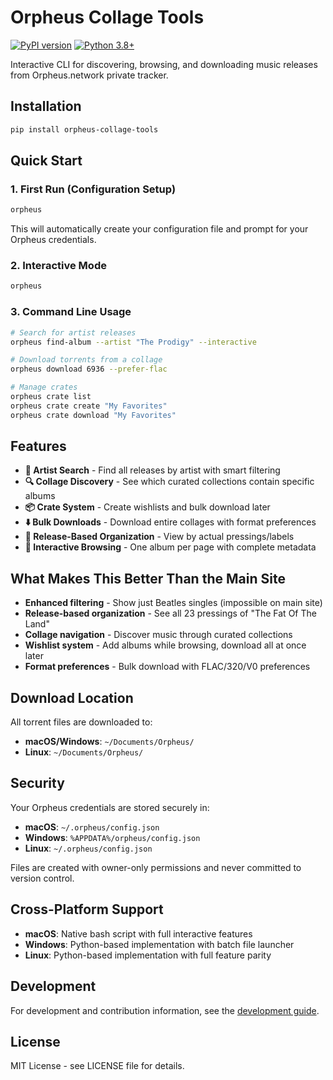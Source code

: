 # Orpheus Collage Tools

[![PyPI version](https://badge.fury.io/py/orpheus-collage-tools.svg)](https://pypi.org/project/orpheus-collage-tools/)
[![Python 3.8+](https://img.shields.io/badge/python-3.8+-blue.svg)](https://www.python.org/downloads/)

Interactive CLI for discovering, browsing, and downloading music releases from Orpheus.network private tracker.

## Installation

```bash
pip install orpheus-collage-tools
```

## Quick Start

### 1. First Run (Configuration Setup)

```bash
orpheus
```

This will automatically create your configuration file and prompt for your Orpheus credentials.

### 2. Interactive Mode

```bash
orpheus
```

### 3. Command Line Usage

```bash
# Search for artist releases
orpheus find-album --artist "The Prodigy" --interactive

# Download torrents from a collage
orpheus download 6936 --prefer-flac

# Manage crates
orpheus crate list
orpheus crate create "My Favorites"
orpheus crate download "My Favorites"
```

## Features

- **🎤 Artist Search** - Find all releases by artist with smart filtering
- **🔍 Collage Discovery** - See which curated collections contain specific albums
- **📦 Crate System** - Create wishlists and bulk download later
- **⬇️ Bulk Downloads** - Download entire collages with format preferences
- **🎯 Release-Based Organization** - View by actual pressings/labels
- **🎵 Interactive Browsing** - One album per page with complete metadata

## What Makes This Better Than the Main Site

- **Enhanced filtering** - Show just Beatles singles (impossible on main site)
- **Release-based organization** - See all 23 pressings of "The Fat Of The Land"
- **Collage navigation** - Discover music through curated collections
- **Wishlist system** - Add albums while browsing, download all at once later
- **Format preferences** - Bulk download with FLAC/320/V0 preferences

## Download Location

All torrent files are downloaded to:

- **macOS/Windows**: `~/Documents/Orpheus/`
- **Linux**: `~/Documents/Orpheus/`

## Security

Your Orpheus credentials are stored securely in:

- **macOS**: `~/.orpheus/config.json`
- **Windows**: `%APPDATA%/orpheus/config.json`
- **Linux**: `~/.orpheus/config.json`

Files are created with owner-only permissions and never committed to version control.

## Cross-Platform Support

- **macOS**: Native bash script with full interactive features
- **Windows**: Python-based implementation with batch file launcher
- **Linux**: Python-based implementation with full feature parity

## Development

For development and contribution information, see the [development guide](docs/development-guide.md).

## License

MIT License - see LICENSE file for details.
